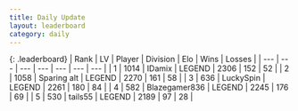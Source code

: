 ```yaml
---
title: Daily Update
layout: leaderboard
category: daily
---
```


{: .leaderboard}
| Rank | LV | Player | Division | Elo | Wins | Losses |
| --- | --- | --- | --- | --- | --- | --- |
| <span data-change="0">1</span> | 1014 | <span title="ID: 357425">IDamix</span> | LEGEND | <span data-change="0">2306</span> | <span data-change="0">152</span> | <span data-change="0">52</span> |
| <span data-change="1">2</span> | 1058 | <span title="ID: 203132">Sparing alt</span> | LEGEND | <span data-change="4">2270</span> | <span data-change="1">161</span> | <span data-change="0">58</span> |
| <span data-change="1">3</span> | 636 | <span title="ID: 498412">LuckySpin</span> | LEGEND | <span data-change="30">2261</span> | <span data-change="5">180</span> | <span data-change="0">84</span> |
| <span data-change="-2">4</span> | 582 | <span title="ID: 454722">Blazegamer836</span> | LEGEND | <span data-change="-42">2245</span> | <span data-change="11">176</span> | <span data-change="7">69</span> |
| <span data-change="1">5</span> | 530 | <span title="ID: 170123">tails55</span> | LEGEND | <span data-change="0">2189</span> | <span data-change="0">97</span> | <span data-change="0">28</span> |